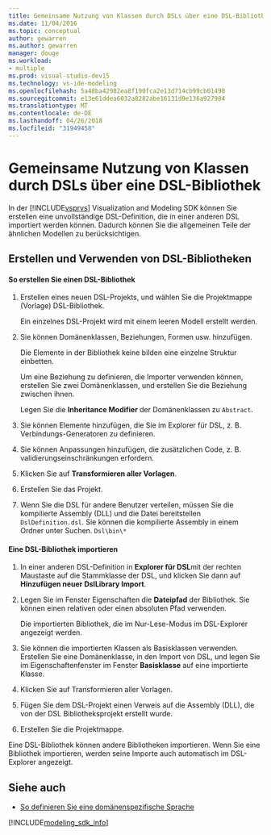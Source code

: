 ```yaml
---
title: Gemeinsame Nutzung von Klassen durch DSLs über eine DSL-Bibliothek
ms.date: 11/04/2016
ms.topic: conceptual
author: gewarren
ms.author: gewarren
manager: douge
ms.workload:
- multiple
ms.prod: visual-studio-dev15
ms.technology: vs-ide-modeling
ms.openlocfilehash: 5a48ba42982ea8f190fca2e13d714cb99cb01490
ms.sourcegitcommit: e13e61ddea6032a8282abe16131d9e136a927984
ms.translationtype: MT
ms.contentlocale: de-DE
ms.lasthandoff: 04/26/2018
ms.locfileid: "31949458"
---
```

# <a name="sharing-classes-between-dsls-by-using-a-dsl-library"></a>Gemeinsame Nutzung von Klassen durch DSLs über eine DSL-Bibliothek
In der [!INCLUDE[vsprvs](../code-quality/includes/vsprvs_md.md)] Visualization and Modeling SDK können Sie erstellen eine unvollständige DSL-Definition, die in einer anderen DSL importiert werden können. Dadurch können Sie die allgemeinen Teile der ähnlichen Modellen zu berücksichtigen.

## <a name="creating-and-using-dsl-libraries"></a>Erstellen und Verwenden von DSL-Bibliotheken

#### <a name="to-create-a-dsl-library"></a>So erstellen Sie einen DSL-Bibliothek

1.  Erstellen eines neuen DSL-Projekts, und wählen Sie die Projektmappe (Vorlage) DSL-Bibliothek.

     Ein einzelnes DSL-Projekt wird mit einem leeren Modell erstellt werden.

2.  Sie können Domänenklassen, Beziehungen, Formen usw. hinzufügen.

     Die Elemente in der Bibliothek keine bilden eine einzelne Struktur einbetten.

     Um eine Beziehung zu definieren, die Importer verwenden können, erstellen Sie zwei Domänenklassen, und erstellen Sie die Beziehung zwischen ihnen.

     Legen Sie die **Inheritance Modifier** der Domänenklassen zu `Abstract`.

3.  Sie können Elemente hinzufügen, die Sie im Explorer für DSL, z. B. Verbindungs-Generatoren zu definieren.

4.  Sie können Anpassungen hinzufügen, die zusätzlichen Code, z. B. validierungseinschränkungen erfordern.

5.  Klicken Sie auf **Transformieren aller Vorlagen**.

6.  Erstellen Sie das Projekt.

7.  Wenn Sie die DSL für andere Benutzer verteilen, müssen Sie die kompilierte Assembly (DLL) und die Datei bereitstellen `DslDefinition.dsl`. Sie können die kompilierte Assembly in einem Ordner unter Suchen. `Dsl\bin\*`

#### <a name="to-import-a-dsl-library"></a>Eine DSL-Bibliothek importieren

1.  In einer anderen DSL-Definition in **Explorer für DSL**mit der rechten Maustaste auf die Stammklasse der DSL, und klicken Sie dann auf **Hinzufügen neuer DslLibrary Import**.

2.  Legen Sie im Fenster Eigenschaften die **Dateipfad** der Bibliothek. Sie können einen relativen oder einen absoluten Pfad verwenden.

     Die importierten Bibliothek, die im Nur-Lese-Modus im DSL-Explorer angezeigt werden.

3.  Sie können die importierten Klassen als Basisklassen verwenden. Erstellen Sie eine Domänenklasse, in den Import von DSL, und legen Sie im Eigenschaftenfenster im Fenster **Basisklasse** auf eine importierte Klasse.

4.  Klicken Sie auf Transformieren aller Vorlagen.

5.  Fügen Sie dem DSL-Projekt einen Verweis auf die Assembly (DLL), die von der DSL Bibliotheksprojekt erstellt wurde.

6.  Erstellen Sie die Projektmappe.

 Eine DSL-Bibliothek können andere Bibliotheken importieren. Wenn Sie eine Bibliothek importieren, werden seine Importe auch automatisch im DSL-Explorer angezeigt.

## <a name="see-also"></a>Siehe auch

- [So definieren Sie eine domänenspezifische Sprache](../modeling/how-to-define-a-domain-specific-language.md)

[!INCLUDE[modeling_sdk_info](includes/modeling_sdk_info.md)]
